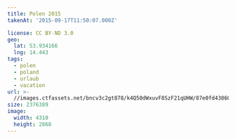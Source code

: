 ```yaml
---
title: Polen 2015
takenAt: '2015-09-17T11:50:07.000Z'

license: CC BY-ND 3.0
geo:
  lat: 53.934166
  lng: 14.443
tags:
  - polen
  - poland
  - urlaub
  - vacation
url: >-
  //images.ctfassets.net/bncv3c2gt878/k4Q50dWxuvF8SzF21qUHW/87e0fd43860b4873815b7fbcce7333f2/polen-2015_25931873506_o
size: 2376389
image:
  width: 4310
  height: 2868
---
```

